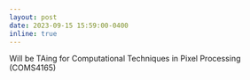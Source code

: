 ```yaml
---
layout: post
date: 2023-09-15 15:59:00-0400
inline: true
---
```


Will be TAing for Computational Techniques in Pixel Processing (COMS4165)